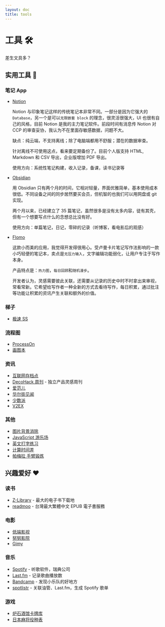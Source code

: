 ```yaml
---
layout: doc
title: tools
---
```


# 工具 🛠️

差生文具多？

## 实用工具 🔦

### 笔记 App

- [Notion](https://www.notion.so/)

  Notion 与印象笔记这样的传统笔记本非常不同。一部分是因为它强大的 `Database`，另一个是可以`无限嵌套 block` 的理念，很灵活很强大，UI 也很有自己的风格，目前 Notion 是我的主力笔记软件。前段时间有消息传 Notion 对 CCP 的审查妥协，我认为不在里面存敏感数据，问题不大。

  缺点：纯云端，不支持离线；除了电脑端都用不舒服；潜在的数据审查。

  针对离线不可使用这点，看来要定期备份了。目前个人版支持 HTML, Markdown 和 CSV 导出，企业版增加 PDF 导出。

  使用方向：系统性笔记构建，收入记录，备课，读书记录等

- [Obsidian](https://obsidian.md/)

  用 Obsidian 只有两个月的时间，它相对轻量，界面优雅简单，基本使用成本很低。不同设备之间的同步居然要买会员，但机智的也我们可以用网盘或 git 实现。

  两个月以来，已经建立了 35 篇笔记，虽然很多是没有太多内容，徒有其壳，但有一个想要写点什么的念想总比没有好。

  使用方向：单篇笔记，日记，零碎的记录（听博客，看电影后的观感）

- [Flomo](https://flomoapp.com/)

  这款小而美的应用，我觉得开发得很用心。受卢曼卡片笔记写作法影响的一款小巧轻便的笔记本，卖点是`无压力输入`，文字编辑功能弱化，让用户专注于写作本身。

  产品特点是：`热力图`，`每日回顾`和`随机漫步`。

  开发者认为，灵感需要彼此关联，还需要从记录的历史中时不时拿出来审视，常看常新。它希望给写作者一种全新的方式去看待写作，每日积累，通过批注等功能让积累的资讯产生关联和额外的价值。

### 梯子

- [极速 SS](https://jsss-24.top/)

### 流程图

- [ProcessOn](https://www.processon.com/)
- [画图本](https://huatuben.net/)

### 资讯

- [互联网存档点](https://archive.org/)
- [DecoHack 周刊](https://decohack.zhubai.love/) - 独立产品灵感周刊
- [爱范儿](https://www.ifanr.com/)
- [华尔街见闻](https://wallstreetcn.com/)
- [少数派](https://sspai.com/)
- [V2EX](https://www.v2ex.com/)

### 其他

- [图片背景消除](https://www.remove.bg/zh)
- [JavaScript 游乐场](https://playcode.io/javascript/)
- [英文打字练习](https://qwerty.kaiyi.cool/)
- [计算时间差](https://tooltt.com/difftime/)
- [帕梅拉 手臂锻炼](https://www.bilibili.com/video/BV1HK411W7wm/?spm_id_from=333.999.0.0&vd_source=1742f207fbfc8aeebc6ea4f09b006784)

## 兴趣爱好 ♥

### 读书

- [Z-Library](https://zh.z-lib.org/) - 最大的电子书下载地
- [readmoo](https://readmoo.com/) - 台灣最大繁體中文 EPUB 電子書服務

### 电影

- [低端影视](https://ddys.tv/)
- [努努影院](https://www.nunuyy3.org/)
- [Gimy](https://gimy.one/)

### 音乐

- [Spotify](https://open.spotify.com/) - 听歌软件，瑞典公司
- [Last.fm](https://www.last.fm/) - 记录歌曲播放数
- [Bandcamp](https://bandcamp.com/) - 发现小乐队的好地方
- [spotlistr](https://www.spotlistr.com/) - 关联油管、Last.fm，生成 Spotify 歌单

### 游戏

- [炉石酒馆卡牌库](https://hs.fbigame.com/)
- [日本麻将役种表](https://wiki.lingshangkaihua.com/mediawiki/index.php/%E5%BD%B9%E7%A8%AE%E8%A1%A8)
